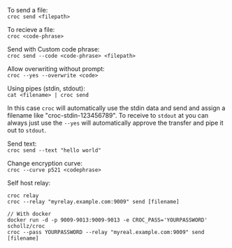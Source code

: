 
To send a file:  
```croc send <filepath>```
  
To recieve a file:  
```croc <code-phrase>```  
  
Send with Custom code phrase:  
```croc send --code <code-phrase> <filepath>```  
  
Allow overwriting without prompt:  
```croc --yes --overwrite <code>```  
  

Using pipes (stdin, stdout):  
```cat <filename> | croc send```  
  
In this case `croc` will automatically use the stdin data and send and assign a filename like "croc-stdin-123456789". To receive to `stdout` at you can always just use the `--yes` will automatically approve the transfer and pipe it out to `stdout`.

  
Send text:  
```croc send --text "hello world"```  
  
Change encryption curve:  
```croc --curve p521 <codephrase>```  
  
Self host relay:  
```
croc relay  
croc --relay "myrelay.example.com:9009" send [filename]   

// With docker    
docker run -d -p 9009-9013:9009-9013 -e CROC_PASS='YOURPASSWORD' schollz/croc  
croc --pass YOURPASSWORD --relay "myreal.example.com:9009" send [filename]   
```